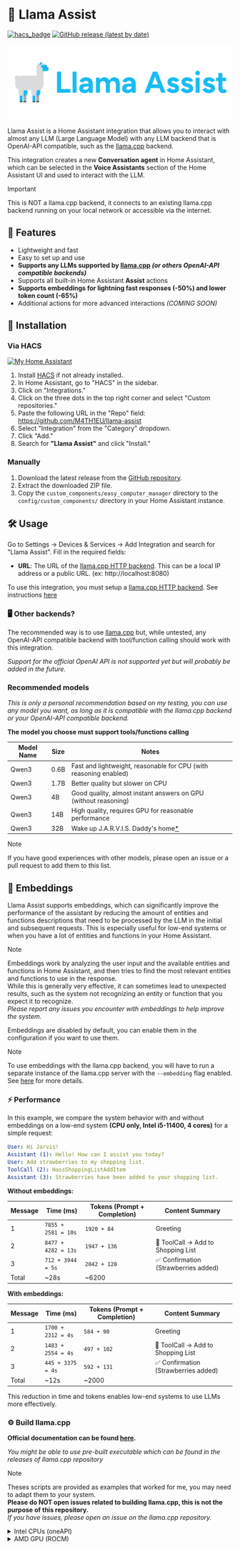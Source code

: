 # 🦙 Llama Assist

[![hacs_badge](https://img.shields.io/badge/HACS-Custom-41BDF5.svg?style=for-the-badge)](https://github.com/hacs/integration)
[![GitHub release (latest by date)](https://img.shields.io/github/v/release/M4TH1EU/llama-assist?style=for-the-badge)](./releases/)

![img.png](.github/images/llama-assist-logo-text-small.svg)

Llama Assist is a Home Assistant integration that allows you to interact with almost any LLM (Large Language Model)
with any LLM backend that is OpenAI-API compatible, such as the [llama.cpp](https://github.com/ggml-org/llama.cpp)
backend.

This integration creates a new **Conversation agent** in Home Assistant, which can be selected in the
**Voice Assistants** section of the Home Assistant UI and used to interact with the LLM.

> [!IMPORTANT]
> This is NOT a llama.cpp backend, it connects to an existing llama.cpp backend running on your local network or
> accessible
> via the internet.

## 🧰 Features

- Lightweight and fast
- Easy to set up and use
- **Supports any LLMs supported
  by [llama.cpp](https://github.com/ggml-org/llama.cpp) _(or others OpenAI-API compatible backends)_**
- Supports all built-in Home Assistant **Assist** actions
- **Supports embeddings for lightning fast responses (-50%) and lower token count (-65%)**
- Additional actions for more advanced interactions _(COMING SOON)_

## 📖 Installation

### Via HACS

[![My Home Assistant](https://my.home-assistant.io/badges/hacs_repository.svg)](https://my.home-assistant.io/redirect/hacs_repository/?repository=llama-assist&owner=M4TH1EU&category=Integration)

1. Install [HACS](https://hacs.xyz/) if not already installed.
2. In Home Assistant, go to "HACS" in the sidebar.
3. Click on "Integrations."
4. Click on the three dots in the top right corner and select "Custom repositories."
5. Paste the following URL in the "Repo" field: https://github.com/M4TH1EU/llama-assist
6. Select "Integration" from the "Category" dropdown.
7. Click "Add."
8. Search for **"Llama Assist"** and click "Install."

### Manually

1. Download the latest release from the [GitHub repository](https://github.com/M4TH1EU/llama-assist/).
2. Extract the downloaded ZIP file.
3. Copy the `custom_components/easy_computer_manager` directory to the `config/custom_components/` directory in your
   Home Assistant instance.

## 🛠️ Usage

Go to Settings -> Devices & Services -> Add Integration and search for "Llama Assist".
Fill in the required fields:

- **URL**: The URL of the [llama.cpp HTTP backend](https://github.com/ggml-org/llama.cpp/tree/master/tools/server). This
  can be a local IP address or a public URL. (ex: http://localhost:8080)

To use this integration, you must setup
a [llama.cpp HTTP backend](https://github.com/ggml-org/llama.cpp/tree/master/tools/server).
See instructions [here](https://github.com/ggml-org/llama.cpp/tree/master/tools/server)

### 🖥️ Other backends?

The recommended way is to use [llama.cpp](https://github.com/ggml-org/llama.cpp) but, while untested, any OpenAI-API
compatible backend with tool/function calling should work with this integration.

*Support for the official OpenAI API is not supported yet but will probably be added in the future.*

### Recommended models

_This is only a personal recommendation based on my testing, you can use any model you want, as long as it is
compatible with the llama.cpp backend or your OpenAI-API compatible backend._

**The model you choose must support tools/functions calling**

| Model Name | Size | Notes                                                                                                    |
|------------|------|----------------------------------------------------------------------------------------------------------|
| Qwen3      | 0.6B | Fast and lightweight, reasonable for CPU (with reasoning enabled)                                        |
| Qwen3      | 1.7B | Better quality but slower on CPU                                                                         |
| Qwen3      | 4B   | Good quality, almost instant answers on GPU (without reasoning)                                          |
| Qwen3      | 14B  | High quality, requires GPU for reasonable performance                                                    |
| Qwen3      | 32B  | Wake up J.A.R.V.I.S. Daddy's home[*](https://marvelcinematicuniverse.fandom.com/wiki/J.A.R.V.I.S./Quote) |

> [!NOTE]
> If you have good experiences with other models, please open an issue or a pull request to add them to this list.


## 💨 Embeddings

Llama Assist supports embeddings, which can significantly improve the performance of the assistant by reducing the amount
of entities and functions descriptions that need to be processed by the LLM in the initial and subsequent requests.
This is especially useful for low-end systems or when you have a lot of entities and functions in your Home Assistant.

> [!NOTE]
> Embeddings work by analyzing the user input and the available entities and functions in Home Assistant, and then
> tries to find the most relevant entities and functions to use in the response.  
> While this is generally very effective, it can sometimes lead to unexpected results, such as the system not
> recognizing an entity or function that you expect it to recognize.  
> _Please report any issues you encounter with embeddings to help improve the system._

Embeddings are disabled by default, you can enable them in the configuration if you want to use them.

> [!NOTE]
> To use embeddings with the llama.cpp backend, you will have to run a separate instance of the llama.cpp server 
> with the `--embedding` flag enabled. See [here](https://github.com/ggml-org/llama.cpp/tree/master/tools/server#usage) for more details.

### ⚡ Performance

In this example, we compare the system behavior with and without embeddings on a low-end system **(CPU only, Intel
i5-11400, 4 cores)** for
a simple request:

```yaml
User: Hi Jarvis!
Assistant (1): Hello! How can I assist you today?
User: Add strawberries to my shopping list.
ToolCall (2): HassShoppingListAddItem
Assistant (3): Strawberries have been added to your shopping list.
```

**Without embeddings:**

| Message | Time (ms)           | Tokens (Prompt + Completion) | Content Summary                     |
|---------|---------------------|------------------------------|-------------------------------------|
| 1       | `7855 + 2581 = 10s` | `1920 + 84`                  | Greeting                            |
| 2       | `8477 + 4282 = 13s` | `1947 + 136`                 | 🔧 ToolCall → Add to Shopping List  |
| 3       | `712 + 3944 = 5s`   | `2042 + 120`                 | ✅ Confirmation (Strawberries added) |
| Total   | ~28s                | ~6200                        |                                     |

**With embeddings:**

| Message | Time (ms)          | Tokens (Prompt + Completion) | Content Summary                     |
|---------|--------------------|------------------------------|-------------------------------------|
| 1       | `1700 + 2312 = 4s` | `584 + 90`                   | Greeting                            |
| 2       | `1483 + 2554 = 4s` | `497 + 102`                  | 🔧 ToolCall → Add to Shopping List  |
| 3       | `445 + 3375 = 4s`  | `592 + 131`                  | ✅ Confirmation (Strawberries added) |
| Total   | ~12s               | ~2000                        |                                     |

This reduction in time and tokens enables low-end systems to use LLMs more effectively.

### ⚙️ Build llama.cpp

**Official documentation can be found [here](https://github.com/ggml-org/llama.cpp/tree/master).**

_You might be able to use pre-built executable which can be found in the releases of llama.cpp repository_

> [!NOTE]
> Theses scripts are provided as examples that worked for me, you may need to adapt them to your system.  
> **Please do NOT open issues related to building llama.cpp, this is not the purpose of this repository.**  
> _If you have issues, please open an issue on the llama.cpp repository._

<details>
<summary>Intel CPUs (oneAPI)</summary>

This script is for building llama.cpp with Intel oneAPI compiler.

```bash
#!/bin/bash
sudo apt install intel-oneapi-base-toolkit # Required to build llama.cpp for Intel CPUs

rm -Rf llama.cpp
git clone --depth=1 https://github.com/ggerganov/llama.cpp.git llama.cpp

source /opt/intel/oneapi/setvars.sh # You can skip this step if  in oneapi-basekit docker image, only required for manual installation
cd llama.cpp/
cmake -B build -DGGML_BLAS=ON -DGGML_BLAS_VENDOR=Intel10_64lp -DCMAKE_C_COMPILER=icx -DCMAKE_CXX_COMPILER=icpx -DGGML_NATIVE=ON
cmake --build build --config Release
```

*The executable will be in `llama.cpp/build/bin/llama-server`*
</details>

<details>
  <summary>AMD GPU (ROCM)</summary>

This script is for building llama.cpp with AMD ROCM compiler, this has been tested on Fedora 42 with ROCM 6.3.1

```bash
#!/bin/bash

# This script compiles llamacpp for ROCM under fedora (tested on 42), must have all 'rocm*'
# packages installed along with hipblas and other stuff...
# sudo dnf install 'rocm*' 'hipblaslt' 'hipblas-*' rocblas-devel make gcc cmake libcurl-devel

rm -rf sources/
git clone --depth=1 https://github.com/ggerganov/llama.cpp.git sources

cd sources/

MAX_THREADS=8

# Automatically detect HIP configuration paths
HIPCXX=$(hipconfig -l)/clang
HIP_PATH=$(hipconfig -R)
HIP_VISIBLE_DEVICES=$(hipconfig -R)

# Ensure hipconfig is successful
if [[ -z "$HIP_PATH" ]]; then
  echo "Error: Unable to detect HIP_PATH. Ensure HIP is correctly installed."
  exit 1
fi

# Automatically detect AMDGPU_TARGETS
AMDGPU_TARGET=$(rocminfo | grep gfx | head -1 | awk '{print $2}')
if [[ -z "$AMDGPU_TARGET" ]]; then
  echo "Error: Unable to detect AMDGPU target using rocminfo."
  exit 1
fi

# Find HIP device library path
HIP_DEVICE_LIB_PATH=$(find "${HIP_PATH}" -name "oclc_abi_version_400.bc" -exec dirname {} \; | head -n 1)
if [[ -z "$HIP_DEVICE_LIB_PATH" ]]; then
  echo "Error: Unable to find oclc_abi_version_400.bc under HIP_PATH."
  exit 1
fi

# Export necessary paths
export HIPCXX
export HIP_PATH
export HIP_VISIBLE_DEVICES
export HIP_DEVICE_LIB_PATH
export DEVICE_LIB_PATH=$HIP_DEVICE_LIB_PATH
export ROCM_PATH=/usr/

# Automatically detect clang and clang++ if installed
CLANG_C_COMPILER=$(which clang)
CLANG_CXX_COMPILER=$(which clang++)

# Ensure clang is detected
if [[ ! -x "$CLANG_C_COMPILER" ]]; then
  echo "Error: clang compiler not found."
  exit 1
fi
if [[ ! -x "$CLANG_CXX_COMPILER" ]]; then
  echo "Error: clang++ compiler not found."
  exit 1
fi

# Clean build directory
rm -rf build/*
# Run cmake with dynamically detected variables
cmake -S . -B build \
  -DGGML_HIPBLAS=ON \
  -DGGML_HIP=ON \
  -DAMDGPU_TARGETS="$AMDGPU_TARGET" \
  -DCMAKE_C_COMPILER="$CLANG_C_COMPILER" \
  -DCMAKE_CXX_COMPILER="$CLANG_CXX_COMPILER" \
  -DCMAKE_BUILD_TYPE=Release \
  -DCMAKE_PREFIX_PATH=$ROCM_PATH
  
# Build the project
cmake --build build --config Release -- -j $MAX_THREADS
```

*The executables will be in `sources/build/bin/llama-server`*
</details>